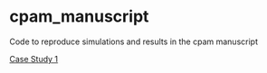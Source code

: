 # cpam_manuscript
Code to reproduce simulations and results in the cpam manuscript


[Case Study 1](https://raw.githack.com/l-a-yates/cpam_manuscript/main/R/crisp.html)
